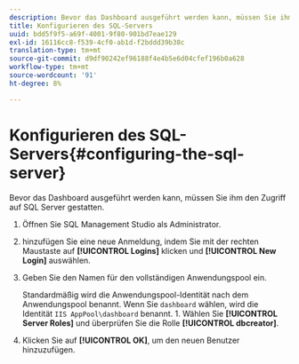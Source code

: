 ```yaml
---
description: Bevor das Dashboard ausgeführt werden kann, müssen Sie ihm den Zugriff auf SQL Server gestatten.
title: Konfigurieren des SQL-Servers
uuid: bdd5f9f5-a69f-4001-9f80-901bd7eae129
exl-id: 16116cc8-f539-4cf0-ab1d-f2bddd39b38c
translation-type: tm+mt
source-git-commit: d9df90242ef96188f4e4b5e6d04cfef196b0a628
workflow-type: tm+mt
source-wordcount: '91'
ht-degree: 8%

---
```


# Konfigurieren des SQL-Servers{#configuring-the-sql-server}

Bevor das Dashboard ausgeführt werden kann, müssen Sie ihm den Zugriff auf SQL Server gestatten.

1. Öffnen Sie SQL Management Studio als Administrator.
1. hinzufügen Sie eine neue Anmeldung, indem Sie mit der rechten Maustaste auf **[!UICONTROL Logins]** klicken und **[!UICONTROL New Login]** auswählen.
1. Geben Sie den Namen für den vollständigen Anwendungspool ein.

   Standardmäßig wird die Anwendungspool-Identität nach dem Anwendungspool benannt. Wenn Sie `dashboard` wählen, wird die Identität `IIS AppPool\dashboard` benannt. 1. Wählen Sie **[!UICONTROL Server Roles]** und überprüfen Sie die Rolle **[!UICONTROL dbcreator]**.
1. Klicken Sie auf **[!UICONTROL OK]**, um den neuen Benutzer hinzuzufügen.
